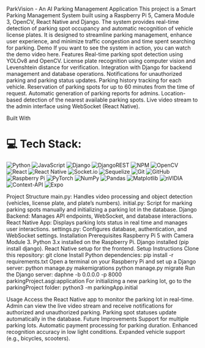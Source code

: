 ParkVision - An AI Parking Management Application
This project is a Smart Parking Management System built using a Raspberry Pi 5, Camera Module 3, OpenCV, React Native and Django. The system provides real-time detection of parking spot occupancy and automatic recognition of vehicle license plates. It is designed to streamline parking management, enhance user experience, and minimize traffic congestion and time spent searching for parking.
Demo
If you want to see the system in action, you can watch the demo video here.
Features
Real-time parking spot detection using YOLOv8 and OpenCV.
License plate recognition using computer vision and Levenshtein distance for verification.
Integration with Django for backend management and database operations.
Notifications for unauthorized parking and parking status updates.
Parking history tracking for each vehicle.
Reservation of parking spots for up to 60 minutes from the time of request.
Automatic generation of parking reports for admins.
Location-based detection of the nearest available parking spots.
Live video stream to the admin interface using WebSocket (React Native).

Built With

# 💻 Tech Stack:
![Python](https://img.shields.io/badge/python-3670A0?style=for-the-badge&logo=python&logoColor=ffdd54) ![JavaScript](https://img.shields.io/badge/javascript-%23323330.svg?style=for-the-badge&logo=javascript&logoColor=%23F7DF1E) ![Django](https://img.shields.io/badge/django-%23092E20.svg?style=for-the-badge&logo=django&logoColor=white) ![DjangoREST](https://img.shields.io/badge/DJANGO-REST-ff1709?style=for-the-badge&logo=django&logoColor=white&color=ff1709&labelColor=gray) ![NPM](https://img.shields.io/badge/NPM-%23CB3837.svg?style=for-the-badge&logo=npm&logoColor=white) ![OpenCV](https://img.shields.io/badge/opencv-%23white.svg?style=for-the-badge&logo=opencv&logoColor=white) ![React](https://img.shields.io/badge/react-%2320232a.svg?style=for-the-badge&logo=react&logoColor=%2361DAFB) ![React Native](https://img.shields.io/badge/react_native-%2320232a.svg?style=for-the-badge&logo=react&logoColor=%2361DAFB) ![Socket.io](https://img.shields.io/badge/Socket.io-black?style=for-the-badge&logo=socket.io&badgeColor=010101) ![Sequelize](https://img.shields.io/badge/Sequelize-52B0E7?style=for-the-badge&logo=Sequelize&logoColor=white) ![Git](https://img.shields.io/badge/git-%23F05033.svg?style=for-the-badge&logo=git&logoColor=white) ![GitHub](https://img.shields.io/badge/github-%23121011.svg?style=for-the-badge&logo=github&logoColor=white) ![Raspberry Pi](https://img.shields.io/badge/-Raspberry_Pi-C51A4A?style=for-the-badge&logo=Raspberry-Pi) ![PyTorch](https://img.shields.io/badge/PyTorch-%23EE4C2C.svg?style=for-the-badge&logo=PyTorch&logoColor=white) ![NumPy](https://img.shields.io/badge/numpy-%23013243.svg?style=for-the-badge&logo=numpy&logoColor=white) ![Pandas](https://img.shields.io/badge/pandas-%23150458.svg?style=for-the-badge&logo=pandas&logoColor=white) ![Matplotlib](https://img.shields.io/badge/Matplotlib-%23ffffff.svg?style=for-the-badge&logo=Matplotlib&logoColor=black) ![nVIDIA](https://img.shields.io/badge/cuda-000000.svg?style=for-the-badge&logo=nVIDIA&logoColor=green) ![Context-API](https://img.shields.io/badge/Context--Api-000000?style=for-the-badge&logo=react) ![Expo](https://img.shields.io/badge/expo-1C1E24?style=for-the-badge&logo=expo&logoColor=#D04A37)

Project Structure
main.py: Handles video processing and object detection (vehicles, license plate, and plate’s numbers).
initial.py: Script for marking parking spots manually and initializing a parking lot in the database.
Django Backend: Manages API endpoints, WebSocket, and database interactions.
React Native App: Displays parking lots status in real time and manages user interactions.
settings.py: Configures database, authentication, and WebSocket settings.
Installation
Prerequisites
Raspberry Pi 5 with Camera Module 3.
Python 3.x installed on the Raspberry Pi.
Django installed (pip install django).
React Native setup for the frontend.
Setup Instructions
Clone this repository:
git clone <repository-url>
Install Python dependencies:
pip install -r requirements.txt
Open a terminal on your Raspberry Pi and set up a Django server:
python manage.py makemigrations
python manage.py migrate
Run the Django server:
daphne -b 0.0.0.0 -p 8000 parkingProject.asgi:application
For initializing a new parking lot, go to the parkingProject folder:
python3 -m parkingApp.initial


Usage
Access the React Native app to monitor the parking lot in real-time.
Admin can view the live video stream and receive notifications for authorized and unauthorized parking.
Parking spot statuses update automatically in the database.
Future Improvements
Support for multiple parking lots.
Automatic payment processing for parking duration.
Enhanced recognition accuracy in low light conditions.
Expanded vehicle support (e.g., bicycles, scooters).
